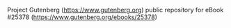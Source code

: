 Project Gutenberg (https://www.gutenberg.org) public repository for eBook #25378 (https://www.gutenberg.org/ebooks/25378)
